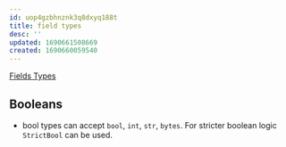 ```yaml
---
id: uop4gzbhnznk3q8dxyq188t
title: field types
desc: ''
updated: 1690661508669
created: 1690660059540
---
```

[Fields Types](https://docs.pydantic.dev/latest/usage/types/types/)

## Booleans

- bool types can accept `bool`, `int`, `str`, `bytes`. For stricter boolean logic `StrictBool` can be used.

